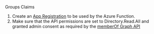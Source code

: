 Groups Claims

1. Create an [App Registration](https://docs.microsoft.com/en-us/azure/active-directory/develop/scenario-daemon-app-registration) to be used by the Azure Function.
2. Make sure that the API permissions are set to Directory.Read.All and granted admin consent as required by the [memberOf Graph API](https://docs.microsoft.com/en-us/graph/api/user-list-memberof?view=graph-rest-1.0&tabs=csharp)
                                                                                                                                    

